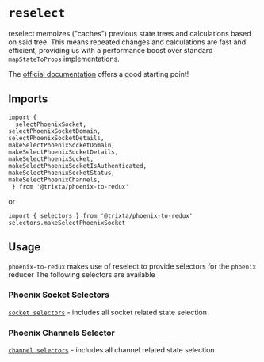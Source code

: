 # `reselect`

reselect memoizes ("caches") previous state trees and calculations based on said
tree. This means repeated changes and calculations are fast and efficient,
providing us with a performance boost over standard `mapStateToProps`
implementations.

The [official documentation](https://github.com/reactjs/reselect)
offers a good starting point!

## Imports
```JS
import {
  selectPhoenixSocket,
selectPhoenixSocketDomain,
selectPhoenixSocketDetails,
makeSelectPhoenixSocketDomain,
makeSelectPhoenixSocketDetails,
makeSelectPhoenixSocket,
makeSelectPhoenixSocketIsAuthenticated,
makeSelectPhoenixSocketStatus,
makeSelectPhoenixChannels,
 } from '@trixta/phoenix-to-redux'
```
or
```JS
import { selectors } from '@trixta/phoenix-to-redux'
selectors.makeSelectPhoenixSocket
```
## Usage
`phoenix-to-redux` makes use of reselect to provide selectors for the `phoenix` reducer
The following selectors are available

### Phoenix Socket Selectors
[`socket selectors`](https://github.com/trixtateam/phoenix-to-redux/blob/master/src/selectors/socket/selectors.js)  - includes all socket related state selection

### Phoenix Channels Selector
[`channel selectors`](https://github.com/trixtateam/phoenix-to-redux/blob/master/src/selectors/channels/selectors.js)  - includes all channel related state selection

